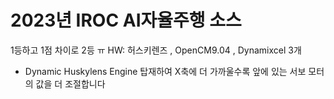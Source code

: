 # 2023년 IROC AI자율주행 소스
1등하고 1점 차이로 2등 ㅠ
HW: 허스키렌즈 , OpenCM9.04 , Dynamixcel 3개

* Dynamic Huskylens Engine 탑재하여
X축에 더 가까울수록 앞에 있는 서보 모터의 값을 더 조절합니다


